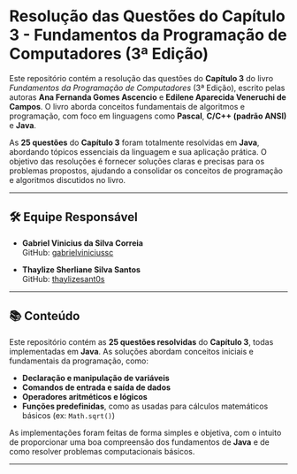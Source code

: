 # Resolução das Questões do Capítulo 3 - **Fundamentos da Programação de Computadores** (3ª Edição)

Este repositório contém a resolução das questões do **Capítulo 3** do livro *Fundamentos da Programação de Computadores* (3ª Edição), escrito pelas autoras **Ana Fernanda Gomes Ascencio** e **Edilene Aparecida Veneruchi de Campos**. O livro aborda conceitos fundamentais de algoritmos e programação, com foco em linguagens como **Pascal**, **C/C++ (padrão ANSI)** e **Java**.

As **25 questões** do **Capítulo 3** foram totalmente resolvidas em **Java**, abordando tópicos essenciais da linguagem e sua aplicação prática. O objetivo das resoluções é fornecer soluções claras e precisas para os problemas propostos, ajudando a consolidar os conceitos de programação e algoritmos discutidos no livro.

---

## 🛠 Equipe Responsável

- **Gabriel Vinicius da Silva Correia**  
  GitHub: [gabrielviniciussc](https://github.com/gabrielviniciussc)

- **Thaylize Sherliane Silva Santos**  
  GitHub: [thaylizesant0s](https://github.com/thaylizesant0s)

---

## 📚 Conteúdo

Este repositório contém as **25 questões resolvidas** do **Capítulo 3**, todas implementadas em **Java**. As soluções abordam conceitos iniciais e fundamentais da programação, como:

- **Declaração e manipulação de variáveis**
- **Comandos de entrada e saída de dados**
- **Operadores aritméticos e lógicos**
- **Funções predefinidas**, como as usadas para cálculos matemáticos básicos (ex: `Math.sqrt()`)

As implementações foram feitas de forma simples e objetiva, com o intuito de proporcionar uma boa compreensão dos fundamentos de **Java** e de como resolver problemas computacionais básicos.

---
